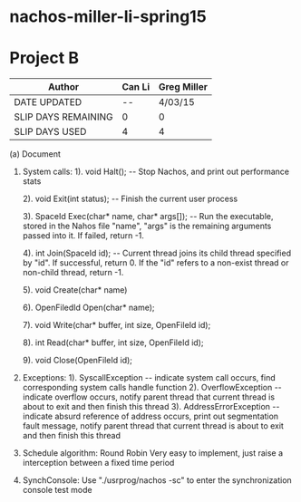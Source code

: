 # nachos-miller-li-spring15
# Project B
| Author | Can Li | Greg Miller |
---------|--------|-------------|
| DATE UPDATED| -- | 4/03/15 |
| SLIP DAYS REMAINING | 0 | 0 |
| SLIP DAYS USED | 4 | 4 |

(a) Document 
1. System calls:
	1). void Halt();
	-- Stop Nachos, and print out performance stats

	2). void Exit(int status);
	-- Finish the current user process

	3). SpaceId Exec(char* name, char* args[]);
	-- Run the executable, stored in the Nahos file "name", "args" is the remaining arguments passed into it. If failed, return -1. 

	4). int Join(SpaceId id);
	-- Current thread joins its child thread specified by "id". If successful, return 0. If the "id" refers to a non-exist thread or non-child thread, return -1. 

	5). void Create(char* name)

	6). OpenFiledId Open(char* name);

	7). void Write(char* buffer, int size, OpenFileId id);

	8). int Read(char* buffer, int size, OpenFileId id);

	9). void Close(OpenFileId id);

2. Exceptions:
	1). SyscallException -- indicate system call occurs, find corresponding system calls handle function
	2). OverflowException -- indicate overflow occurs, notify parent thread that current thread is about to exit and then finish this thread
	3). AddressErrorException -- indicate absurd reference of address occurs, print out segmentation fault message, notify parent thread that current thread is about to exit and then finish this thread
	
3. Schedule algorithm: Round Robin
Very easy to implement, just raise a interception between a fixed time period

4. SynchConsole:
Use "./usrprog/nachos -sc" to enter the synchronization console test mode

